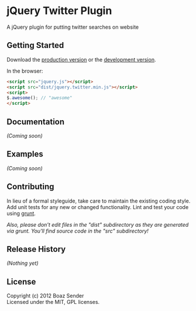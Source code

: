 # jQuery Twitter Plugin

A jQuery plugin for putting twitter searches on website

## Getting Started
Download the [production version][min] or the [development version][max].

[min]: https://raw.github.com/cowboy/jquery.twitter/master/dist/jquery.twitter.min.js
[max]: https://raw.github.com/cowboy/jquery.twitter/master/dist/jquery.twitter.js

In the browser:

```html
<script src="jquery.js"></script>
<script src="dist/jquery.twitter.min.js"></script>
<script>
$.awesome(); // "awesome"
</script>
```

## Documentation
_(Coming soon)_

## Examples
_(Coming soon)_

## Contributing
In lieu of a formal styleguide, take care to maintain the existing coding style. Add unit tests for any new or changed functionality. Lint and test your code using [grunt](https://github.com/cowboy/grunt).

_Also, please don't edit files in the "dist" subdirectory as they are generated via grunt. You'll find source code in the "src" subdirectory!_

## Release History
_(Nothing yet)_

## License
Copyright (c) 2012 Boaz Sender  
Licensed under the MIT, GPL licenses.
